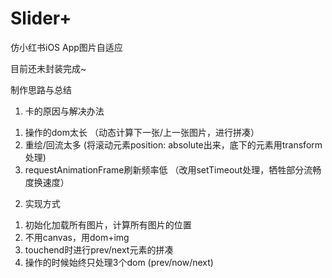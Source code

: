 # Slider+
仿小红书iOS App图片自适应

目前还未封装完成~


制作思路与总结

1) 卡的原因与解决办法
  1. 操作的dom太长 （动态计算下一张/上一张图片，进行拼凑）
  2. 重绘/回流太多 (将滚动元素position: absolute出来，底下的元素用transform处理)
  3. requestAnimationFrame刷新频率低 （改用setTimeout处理，牺牲部分流畅度换速度）

2) 实现方式
  1. 初始化加载所有图片，计算所有图片的位置
  2. 不用canvas，用dom+img
  3. touchend时进行prev/next元素的拼凑
  4. 操作的时候始终只处理3个dom (prev/now/next)

